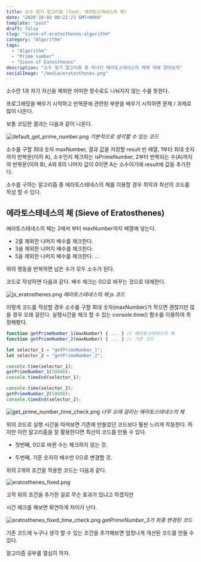 ```yaml
---
title: 소수 찾기 알고리즘 (feat. 에라토스테네스의 체)
date: "2020-10-03 00:22:23 GMT+0900"
template: "post"
draft: false
slug: "sieve-of-eratosthenes-algorithm"
category: "Algorithm"
tags:
  - "Algorithm"
  - "Prime number"
  - "Sieve of Eatosthenes"
description: "소수 찾기 알고리즘 중 하나인 에라토스테네스의 체에 대해 알아보자"
socialImage: "/media/eratosthenes.png"
---
```


소수란 1과 자기 자신을 제외한 어떠한 정수로도 나눠지지 않는 수를 뜻한다.

프로그래밍을 배우기 시작하고 반복문에 관련된 부분을 배우기 시작하면 문제 / 과제로 많이 나온다.

보통 코딩한 결과는 다음과 같이 나온다.

![default_get_prime_number.png](/media/default_get_prime_number.png) _기본적으로 생각할 수 있는 코드_

소수를 구할 최대 숫자 maxNumber, 결과 값을 저장할 result 빈 배열, 1부터 최대 숫자까지 반복문(이하 A), 소수인지 체크하는 isPrimeNumber, 2부터 반복되는 수(A)까지의 반복문(이하 B), A와 B의 나머지 값이 0이면 A는 소수이기에 result에 값을 추가한다.

소수를 구하는 알고리즘 중 에라토스테네스의 체를 이용할 경우 최악과 최선의 코드를 작성 할 수 있다.

## 에라토스테네스의 체 (Sieve of Eratosthenes)

에라토스테네스의 체는 2에서 부터 maxNumber까지 배열에 넣는다.

- 2를 제외한 나머지 배수를 체크한다.
- 3을 제외한 나머지 배수를 체크한다.
- 5을 제외한 나머지 배수를 체크한다.
  ...

위의 행동을 반복하면 남은 수가 모두 소수가 된다.

코드로 작성하면 다음과 같다. 배수 체크는 0으로 바꾸는 것으로 대체한다.

![js_eratosthenes.png](/media/js_eratosthenes.png) _에라토스테네스의 체 js 코드_

이렇게 코드를 작성할 경우 소수를 구할 최대 숫자(maxNumber)가 작으면 괜찮지만 많을 경우 오래 걸린다. 실행시간을 체크 할 수 있는 console.time() 함수를 이용하여 측정해봤다.

```javascript
function getPrimeNumber_1(maxNumber) { ... } // 에라토스테네스의 체
function getPrimeNumber_2(maxNumber) { ... } // 기존 코드

let selector_1 = "getPrimeNumber_1";
let selector_2 = "getPrimeNumber_2";

console.time(selector_1);
getPrimeNumber_1(50000);
console.timeEnd(selector_1);

console.time(selector_2);
getPrimeNumber_2(50000);
console.timeEnd(selector_2);
```

![get_prime_number_time_check.png](/media/get_prime_number_time_check.png) _너무 오래 걸리는 에라토스테네스의 체_

위의 코드로 실행 시간을 따져보면 기존에 만들었던 코드보다 훨씬 느리게 작동한다. 하지만 이런 알고리즘을 잘 활용한다면 최선의 코드를 만들 수 있다.

- 첫번째, 0으로 바뀐 수는 체크하지 않는 것.

- 두번째, 기준 숫자의 배수만 0으로 변경할 것.

위의 2개의 조건을 적용한 코드는 다음과 같다.

![eratosthenes_fixed.png](/media/eratosthenes_fixed.png)

고작 위의 조건을 추가한 걸로 무슨 효과가 있냐고 하겠지만

시간 체크를 해보면 확연하게 차이가 난다.

![eratosthenes_fixed_time_check.png](/media/eratosthenes_fixed_time_check.png) _getPrimeNumber_3가 최종 변경된 코드_

기존 코드에 누구나 생각 할 수 있는 조건을 추가해보면 엄청나게 개선된 코드를 만들 수 있다.

알고리즘 공부를 열심히 하자.
